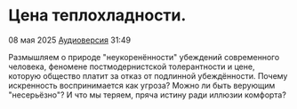 # Цена теплохладности.

08 мая 2025 [Аудиоверсия](https://paradoks-pinkera-pilotnyy-vypusk.simplecast.com/episodes/lukewarm) 31:49

Размышляем о природе "неукоренённости" убеждений современного человека, феномене постмодернистской толерантности и цене, которую общество платит за отказ от подлинной убеждённости.
Почему искренность воспринимается как угроза?
Можно ли быть верующим "несерьёзно"?
И что мы теряем, пряча истину ради иллюзии комфорта?
